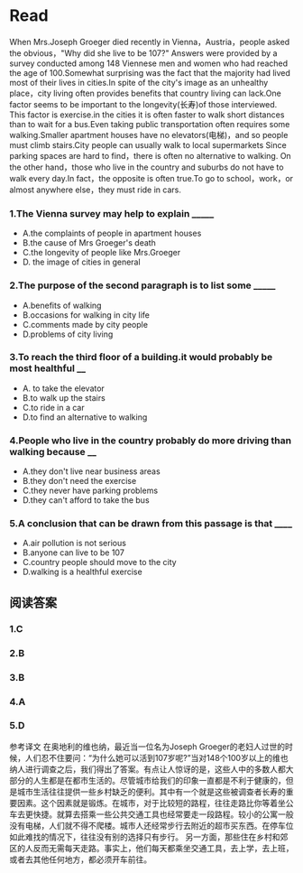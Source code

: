 # Read
When Mrs.Joseph Groeger died recently in Vienna，Austria，people asked the obvious，"Why did she live to be 107?" Answers were provided by a survey conducted among 148 Viennese men and women who had reached the age of 100.Somewhat surprising was the fact that the majority had lived most of their lives in cities.In spite of the city's image as an unhealthy place，city living often provides benefits that country living can lack.One factor seems to be important to the longevity(长寿)of those interviewed. This factor is exercise.in the cities it is often faster to walk short distances than to wait for a bus.Even taking public transportation often requires some walking.Smaller apartment houses have no elevators(电梯)，and so people must climb stairs.City people can usually walk to local supermarkets Since parking spaces are hard to find，there is often no alternative to walking.
On the other hand，those who live in the country and suburbs do not have to walk every day.In fact，the opposite is often true.To go to school，work，or almost anywhere else，they must ride in cars.
### 1.The Vienna survey may help to explain _____
* A.the complaints of people in apartment houses
* B.the cause of Mrs Groeger's death
* C.the longevity of people like Mrs.Groeger
* D. the image of cities in general
### 2.The purpose of the second paragraph is to list some _____
* A.benefits of walking
* B.occasions for walking in city life
* C.comments made by city people
* D.problems of city living
### 3.To reach the third floor of a building.it would probably be most healthful __
* A. to take the elevator
* B.to walk up the stairs
* C.to ride in a car
* D.to find an alternative to walking
### 4.People who live in the country probably do more driving than walking because __
* A.they don't live near business areas
* B.they don't need the exercise
* C.they never have parking problems
* D.they can't afford to take the bus
### 5.A conclusion that can be drawn from this passage is that ____
* A.air pollution is not serious
* B.anyone can live to be 107
* C.country people should move to the city
* D.walking is a healthful exercise
## 阅读答案
### 1.C
### 2.B
### 3.B
### 4.A
### 5.D
参考译文
在奥地利的维也纳，最近当一位名为Joseph Groeger的老妇人过世的时候，人们忍不住要问：“为什么她可以活到107岁呢?”当对148个100岁以上的维也纳人进行调查之后，我们得出了答案。有点让人惊讶的是，这些人中的多数人都大部分的人生都是在都市生活的。尽管城市给我们的印象一直都是不利于健康的，但是城市生活往往提供一些乡村缺乏的便利。其中有一个就是这些被调查者长寿的重要因素。这个因素就是锻炼。在城市，对于比较短的路程，往往走路比你等着坐公车去更快捷。就算去搭乘一些公共交通工具也经常要走一段路程。较小的公寓一般没有电梯，人们就不得不爬楼。城市人还经常步行去附近的超市买东西。在停车位如此难找的情况下，往往没有别的选择只有步行。
另一方面，那些住在乡村和郊区的人反而无需每天走路。事实上，他们每天都乘坐交通工具，去上学，去上班，或者去其他任何地方，都必须开车前往。
